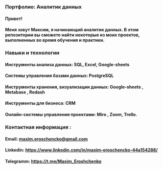 ### Портфолио: Аналитик данных

#### Привет! 
#### Меня зовут Максим, я начинающий аналитик данных.  В этом репозитории вы сможете найти некоторые из моих проектов, выполненных во время обучения и практики. 

### Навыки и технологии

#### Инструменты анализа данных: SQL, Excel, Google-sheets

#### Системы управления базами данных: PostgreSQL

#### Инструменты хранения, визуализации данных: Google-sheets , Metabase , Redash

#### Инструменты для бизнеса: CRM 

#### Онлайн-системы управления проектами:  Miro , Zoom, Trello. 















 ### ****Контактная информация :****

 

#### Email: ****maxim.eroschencko@gmail.com****



#### Linkedin: ****https://www.linkedin.com/in/maxim-eroschencko-44a154288/****



#### Telegramm: ****https://t.me/Maxim_Eroshchenko****

